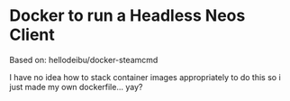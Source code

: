 # Docker to run a Headless Neos Client

Based on: hellodeibu/docker-steamcmd

I have no idea how to stack container images appropriately to do this so i just made my own dockerfile... yay?